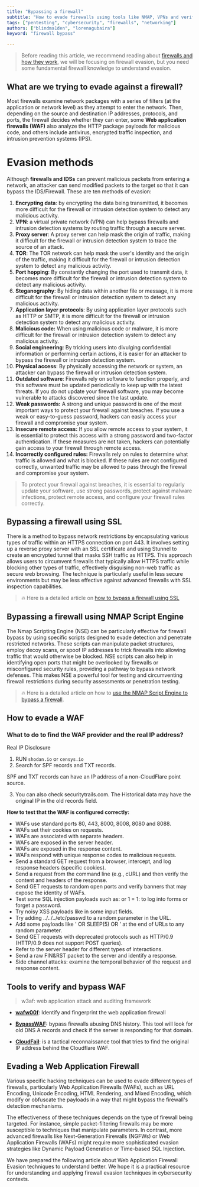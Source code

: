 ```yaml
---
title: "Bypassing a firewall"
subtitle: "How to evade firewalls using tools like NMAP, VPNs and verify bypass Methods for Optimized Network Security**"
tags: ["pentesting", "cybersecurity", "firewalls", "networking"]
authors: ["blindma1den", "lorenagubaira"]
keyword: "firewall bypass"

---
```


> Before reading this article, we recommend reading about [firewalls and how they work](/what-is-a-firewall-and-how-it-helps-optimize-network-security), we will be focusing on firewall evasion, but you need some fundamental firewall knowledge to understand evasion.

## What are we trying to evade against a firewall?

Most firewalls examine network packages with a series of filters (at the application or network level) as they attempt to enter the network. Then, depending on the source and destination IP addresses, protocols, and ports, the firewall decides whether they can enter, some **Web application firewalls (WAF)** also analyze the HTTP package payloads for malicious code, and others include antivirus, encrypted traffic inspection, and intrusion prevention systems (IPS).

# Evasion methods

Although **firewalls and IDSs** can prevent malicious packets from entering a network, an attacker can send modified packets to the target so that it can bypass the IDS/Firewall. These are ten methods of evasion:

1. **Encrypting data**: by encrypting the data being transmitted, it becomes more difficult for the firewall or intrusion detection system to detect any malicious activity.
2. **VPN**: a virtual private network (VPN) can help bypass firewalls and intrusion detection systems by routing traffic through a secure server.
3. **Proxy server**: A proxy server can help mask the origin of traffic, making it difficult for the firewall or intrusion detection system to trace the source of an attack.
4. **TOR**: The TOR network can help mask the user's identity and the origin of the traffic, making it difficult for the firewall or intrusion detection system to detect any malicious activity.
5. **Port hopping**: By constantly changing the port used to transmit data, it becomes more difficult for the firewall or intrusion detection system to detect any malicious activity.
6. **Steganography**: By hiding data within another file or message, it is more difficult for the firewall or intrusion detection system to detect any malicious activity.
7. **Application layer protocols**: By using application layer protocols such as HTTP or SMTP, it is more difficult for the firewall or intrusion detection system to detect any malicious activity.
8. **Malicious code:** When using malicious code or malware, it is more difficult for the firewall or intrusion detection system to detect any malicious activity.
9. **Social engineering**: By tricking users into divulging confidential information or performing certain actions, it is easier for an attacker to bypass the firewall or intrusion detection system.
10. **Physical access**: By physically accessing the network or system, an attacker can bypass the firewall or intrusion detection system.
11. **Outdated software**: Firewalls rely on software to function properly, and this software must be updated periodically to keep up with the latest threats. If you do not update your firewall software, you may become vulnerable to attacks discovered since the last update.
12. **Weak passwords:** A strong and unique password is one of the most important ways to protect your firewall against breaches. If you use a weak or easy-to-guess password, hackers can easily access your firewall and compromise your system.
13. **Insecure remote access:** If you allow remote access to your system, it is essential to protect this access with a strong password and two-factor authentication. If these measures are not taken, hackers can potentially gain access to your firewall through remote access.
14. **Incorrectly configured rules:** Firewalls rely on rules to determine what traffic is allowed and what is blocked. If these rules are not configured correctly, unwanted traffic may be allowed to pass through the firewall and compromise your system.

> To protect your firewall against breaches, it is essential to regularly update your software, use strong passwords, protect against malware infections, protect remote access, and configure your firewall rules correctly.

## Bypassing a firewall using SSL

There is a method to bypass network restrictions by encapsulating various types of traffic within an HTTPS connection on port 443. It involves setting up a reverse proxy server with an SSL certificate and using Stunnel to create an encrypted tunnel that masks SSH traffic as HTTPS. This approach allows users to circumvent firewalls that typically allow HTTPS traffic while blocking other types of traffic, effectively disguising non-web traffic as secure web browsing. The technique is particularly useful in less secure environments but may be less effective against advanced firewalls with SSL inspection capabilities.

> 🔥 Here is a detailed article on [how to bypass a firewall using SSL](#)

## Bypassing a firewall using NMAP Script Engine

The Nmap Scripting Engine (NSE) can be particularly effective for firewall bypass by using specific scripts designed to evade detection and penetrate restricted networks. These scripts can manipulate packet structures, employ decoy scans, or spoof IP addresses to trick firewalls into allowing traffic that would otherwise be blocked. NSE scripts can also help in identifying open ports that might be overlooked by firewalls or misconfigured security rules, providing a pathway to bypass network defenses. This makes NSE a powerful tool for testing and circumventing firewall restrictions during security assessments or penetration testing.

> 🔥 Here is a detailed article on how to [use the NMAP Script Engine to bypass a firewall](#).

## How to evade a WAF

### What to do to find the WAF provider and the real IP address?

Real IP Disclosure

1. RUN `shodan.io` or `censys.io`
2. Search for SPF records and TXT records.

SPF and TXT records can have an IP address of a non-CloudFlare point source.

3. You can also check securitytrails.com. The Historical data may have the original IP in the old records field.

**How to test that the WAF is configured correctly:**

- WAFs use standard ports 80, 443, 8000, 8008, 8080 and 8088.
- WAFs set their cookies on requests.
- WAFs are associated with separate headers.
- WAFs are exposed in the server header.
- WAFs are exposed in the response content.
- WAFs respond with unique response codes to malicious requests.
- Send a standard GET request from a browser, intercept, and log response headers (specific cookies).
- Send a request from the command line (e.g., cURL) and then verify the content and headers of the response.
- Send GET requests to random open ports and verify banners that may expose the identity of WAFs.
- Test some SQL injection payloads such as: or 1 = 1: to log into forms or forget a password.
- Try noisy XSS payloads like <script>confirm()</script> in some input fields.
- Try adding ../../../etc/passwd to a random parameter in the URL.
- Add some payloads like ' OR SLEEP(5) OR ' at the end of URLs to any random parameter.
- Send GET requests with deprecated protocols such as HTTP/0.9 (HTTP/0.9 does not support POST queries).
- Refer to the server header for different types of interactions.
- Send a raw FIN&RST packet to the server and identify a response.
- Side channel attacks: examine the temporal behavior of the request and response content.

## Tools to verify and bypass WAF

> w3af: web application attack and auditing framework

- **[wafw00f](https://github.com/EnableSecurity/wafw00f)**: Identify and fingerprint the web application firewall

- **[BypassWAF](https://github.com/vincentcox/bypass-firewalls-by-DNS-history):** bypass firewalls abusing DNS history. This tool will look for old DNS A records and check if the server is responding for that domain.

- **[CloudFail](https://github.com/m0rtem/CloudFail)**: is a tactical reconnaissance tool that tries to find the original IP address behind the Cloudflare WAF.

## Evading a Web Application Firewall

Various specific hacking techniques can be used to evade different types of firewalls, particularly Web Application Firewalls (WAFs), such as URL Encoding, Unicode Encoding, HTML Rendering, and Mixed Encoding, which modify or obfuscate the payloads in a way that might bypass the firewall's detection mechanisms.

The effectiveness of these techniques depends on the type of firewall being targeted. For instance, simple packet-filtering firewalls may be more susceptible to techniques that manipulate parameters. In contrast, more advanced firewalls like Next-Generation Firewalls (NGFWs) or Web Application Firewalls (WAFs) might require more sophisticated evasion strategies like Dynamic Payload Generation or Time-based SQL Injection.

We have prepared the following article about Web Application Firewall Evasion techniques to understand better. We hope it is a practical resource for understanding and applying firewall evasion techniques in cybersecurity contexts.


